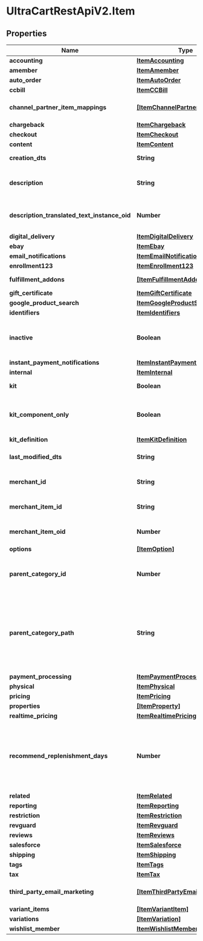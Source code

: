 # UltraCartRestApiV2.Item

## Properties
Name | Type | Description | Notes
------------ | ------------- | ------------- | -------------
**accounting** | [**ItemAccounting**](ItemAccounting.md) |  | [optional] 
**amember** | [**ItemAmember**](ItemAmember.md) |  | [optional] 
**auto_order** | [**ItemAutoOrder**](ItemAutoOrder.md) |  | [optional] 
**ccbill** | [**ItemCCBill**](ItemCCBill.md) |  | [optional] 
**channel_partner_item_mappings** | [**[ItemChannelPartnerMapping]**](ItemChannelPartnerMapping.md) | Channel Partner Item Mapping | [optional] 
**chargeback** | [**ItemChargeback**](ItemChargeback.md) |  | [optional] 
**checkout** | [**ItemCheckout**](ItemCheckout.md) |  | [optional] 
**content** | [**ItemContent**](ItemContent.md) |  | [optional] 
**creation_dts** | **String** | Date/time of creation | [optional] 
**description** | **String** | Description of the item up to 500 characters. | [optional] 
**description_translated_text_instance_oid** | **Number** | Description translated text instance id | [optional] 
**digital_delivery** | [**ItemDigitalDelivery**](ItemDigitalDelivery.md) |  | [optional] 
**ebay** | [**ItemEbay**](ItemEbay.md) |  | [optional] 
**email_notifications** | [**ItemEmailNotifications**](ItemEmailNotifications.md) |  | [optional] 
**enrollment123** | [**ItemEnrollment123**](ItemEnrollment123.md) |  | [optional] 
**fulfillment_addons** | [**[ItemFulfillmentAddon]**](ItemFulfillmentAddon.md) | Fulfillment Add-ons | [optional] 
**gift_certificate** | [**ItemGiftCertificate**](ItemGiftCertificate.md) |  | [optional] 
**google_product_search** | [**ItemGoogleProductSearch**](ItemGoogleProductSearch.md) |  | [optional] 
**identifiers** | [**ItemIdentifiers**](ItemIdentifiers.md) |  | [optional] 
**inactive** | **Boolean** | True if this item is inactive and can not be purchased | [optional] 
**instant_payment_notifications** | [**ItemInstantPaymentNotifications**](ItemInstantPaymentNotifications.md) |  | [optional] 
**internal** | [**ItemInternal**](ItemInternal.md) |  | [optional] 
**kit** | **Boolean** | True if this item is a kit | [optional] 
**kit_component_only** | **Boolean** | True if this item can only be usd as a kit component | [optional] 
**kit_definition** | [**ItemKitDefinition**](ItemKitDefinition.md) |  | [optional] 
**last_modified_dts** | **String** | Date/time of last modification | [optional] 
**merchant_id** | **String** | UltraCart merchant ID owning item | [optional] 
**merchant_item_id** | **String** | Unique item id assigned to this item | [optional] 
**merchant_item_oid** | **Number** | Unique object identifier for this item | [optional] 
**options** | [**[ItemOption]**](ItemOption.md) | Options | [optional] 
**parent_category_id** | **Number** | Parent category of the item.  Zero indicates the root folder. | [optional] 
**parent_category_path** | **String** | Parent category path.  / indicates the root folder.  This is the folder structure within item management. | [optional] 
**payment_processing** | [**ItemPaymentProcessing**](ItemPaymentProcessing.md) |  | [optional] 
**physical** | [**ItemPhysical**](ItemPhysical.md) |  | [optional] 
**pricing** | [**ItemPricing**](ItemPricing.md) |  | [optional] 
**properties** | [**[ItemProperty]**](ItemProperty.md) | Properties | [optional] 
**realtime_pricing** | [**ItemRealtimePricing**](ItemRealtimePricing.md) |  | [optional] 
**recommend_replenishment_days** | **Number** | Number of days to recommend replenishment after.  Null is not configured.  Set to zero to disable. | [optional] 
**related** | [**ItemRelated**](ItemRelated.md) |  | [optional] 
**reporting** | [**ItemReporting**](ItemReporting.md) |  | [optional] 
**restriction** | [**ItemRestriction**](ItemRestriction.md) |  | [optional] 
**revguard** | [**ItemRevguard**](ItemRevguard.md) |  | [optional] 
**reviews** | [**ItemReviews**](ItemReviews.md) |  | [optional] 
**salesforce** | [**ItemSalesforce**](ItemSalesforce.md) |  | [optional] 
**shipping** | [**ItemShipping**](ItemShipping.md) |  | [optional] 
**tags** | [**ItemTags**](ItemTags.md) |  | [optional] 
**tax** | [**ItemTax**](ItemTax.md) |  | [optional] 
**third_party_email_marketing** | [**[ItemThirdPartyEmailMarketing]**](ItemThirdPartyEmailMarketing.md) | 3rd Party Email Marketing | [optional] 
**variant_items** | [**[ItemVariantItem]**](ItemVariantItem.md) | Variant Items | [optional] 
**variations** | [**[ItemVariation]**](ItemVariation.md) | Variations | [optional] 
**wishlist_member** | [**ItemWishlistMember**](ItemWishlistMember.md) |  | [optional] 


